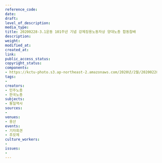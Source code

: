 ```yaml
---
reference_code: 
date: 
draft: 
level_of_description: 
media_type: 
title: 20200228-3.1운동 101주년 기념 강제징용노동자상 양대노총 합동참배
description: 
weight: 
modified_at: 
created_at: 
link: 
public_access_status: 
copyright_status: 
components:
- https://kctu-photo.s3.ap-northeast-2.amazonaws.com/2020년/2월/20200228-3.1운동+101주년+기념+강제징용노동자상+양대노총+합동참배/_CTU2073.jpg
tags:
- 
creators:
- 민주노총
- 한국노총
subjects:
- 통일역사
sources:
- 
venues:
- 용산
events:
- 기자회견
- 추모제
culture_workers:
- 
issues:
- 
---
```


